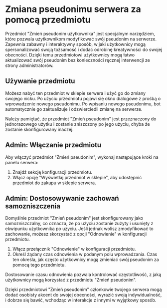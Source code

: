 # Zmiana pseudonimu serwera za pomocą przedmiotu

Przedmiot "Zmień pseudonim użytkownika" jest specjalnym narzędziem, które pozwala użytkownikom modyfikować swój pseudonim na serwerze. Zapewnia
zabawny i interaktywny sposób, w jaki użytkownicy mogą spersonalizować swoją tożsamość i dodać odrobinę kreatywności do
swojej obecności. Dzięki temu przedmiotowi użytkownicy mogą łatwo aktualizować swój pseudonim bez konieczności ręcznej interwencji ze strony
administratorów.

## Używanie przedmiotu

Możesz nabyć ten przedmiot w sklepie serwera i użyć go do zmiany swojego nicku. Po użyciu przedmiotu pojawi się
okno dialogowe z prośbą o wprowadzenie nowego pseudonimu. Po wpisaniu nowego pseudonimu, bot
automatycznie go zaktualizuje i odzwierciedli zmianę na serwerze.

Należy pamiętać, że przedmiot "Zmień pseudonim" jest przeznaczony do jednorazowego użytku i zostanie zniszczony 
po jego użyciu, chyba że zostanie skonfigurowany inaczej.

## Admin: Włączanie przedmiotu

Aby włączyć przedmiot "Zmień pseudonim", wykonaj następujące kroki na panelu serwera:

1. Znajdź sekcję konfiguracji przedmiotu.
2. Włącz opcję "Wyświetlaj przedmiot w sklepie", aby udostępnić przedmiot do zakupu w sklepie serwera.

## Admin: Dostosowywanie zachowań samozniszczenia

Domyślnie przedmiot "Zmień pseudonim" jest skonfigurowany jako samozniszczalny, co oznacza, że po użyciu zostanie zużyty i usunięty
z ekwipunku użytkownika po użyciu. Jeśli jednak wolisz zmodyfikować to zachowanie, możesz skorzystać z opcji
"Odnowienie" w konfiguracji przedmiotu.

1. Włącz przełącznik "Odnowienie" w konfiguracji przedmiotu.
2. Określ żądany czas odnowienia w podanym polu wprowadzania. Czas ten określa, jak często użytkownicy mogą
   zmieniać swój pseudonim za pomocą tego przedmiotu.

Dostosowanie czasu odnowienia pozwala kontrolować częstotliwość, z jaką użytkownicy mogą korzystać z przedmiotu
"Zmień pseudonim".

Dzięki przedmiotowi "Zmień pseudonim" członkowie twojego serwera mogą dodać osobisty akcent do swojej obecności, wyrazić swoją
indywidualność, i dobrze się bawić, wchodząc w interakcje z innymi w wyjątkowy sposób.
